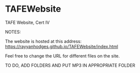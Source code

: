 # TAFEWebsite
TAFE Website, Cert IV


NOTES:

The website is hosted at this address:
https://rayyanhodges.github.io/TAFEWebsite/index.html

Feel free to change the URL for different files on the site.


TO DO, ADD FOLDERS AND PUT MP3 IN APPROPRIATE FOLDER
